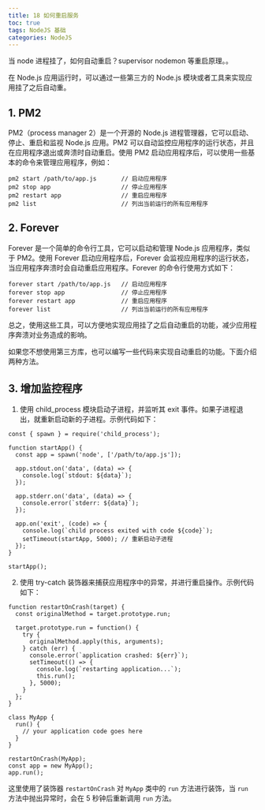 ```yaml
---
title: 18 如何重启服务
toc: true
tags: NodeJS 基础
categories: NodeJS
---
```


当 node 进程挂了，如何自动重启？supervisor nodemon 等重启原理。。

在 Node.js 应用运行时，可以通过一些第三方的 Node.js 模块或者工具来实现应用挂了之后自动重。

## 1. PM2
PM2（process manager 2）是一个开源的 Node.js 进程管理器，它可以启动、停止、重启和监视 Node.js 应用。PM2 可以自动监控应用程序的运行状态，并且在应用程序退出或奔溃时自动重启。使用 PM2 启动应用程序后，可以使用一些基本的命令来管理应用程序，例如：

```
pm2 start /path/to/app.js       // 启动应用程序
pm2 stop app                    // 停止应用程序
pm2 restart app                 // 重启应用程序
pm2 list                        // 列出当前运行的所有应用程序
```

## 2. Forever
Forever 是一个简单的命令行工具，它可以启动和管理 Node.js 应用程序，类似于 PM2。使用 Forever 启动应用程序后，Forever 会监视应用程序的运行状态，当应用程序奔溃时会自动重启应用程序。Forever 的命令行使用方式如下：

```
forever start /path/to/app.js   // 启动应用程序
forever stop app                // 停止应用程序
forever restart app             // 重启应用程序
forever list                    // 列出当前运行的所有应用程序
```

总之，使用这些工具，可以方便地实现应用挂了之后自动重启的功能，减少应用程序奔溃对业务造成的影响。

如果您不想使用第三方库，也可以编写一些代码来实现自动重启的功能。下面介绍两种方法。

## 3. 增加监控程序
1. 使用 child_process 模块启动子进程，并监听其 exit 事件。如果子进程退出，就重新启动新的子进程。示例代码如下：

```
const { spawn } = require('child_process');

function startApp() {
  const app = spawn('node', ['/path/to/app.js']);

  app.stdout.on('data', (data) => {
    console.log(`stdout: ${data}`);
  });

  app.stderr.on('data', (data) => {
    console.error(`stderr: ${data}`);
  });

  app.on('exit', (code) => {
    console.log(`child process exited with code ${code}`);
    setTimeout(startApp, 5000); // 重新启动子进程
  });
}

startApp();
```

2. 使用 try-catch 装饰器来捕获应用程序中的异常，并进行重启操作。示例代码如下：

```
function restartOnCrash(target) {
  const originalMethod = target.prototype.run;

  target.prototype.run = function() {
    try {
      originalMethod.apply(this, arguments);
    } catch (err) {
      console.error(`application crashed: ${err}`);
      setTimeout(() => {
        console.log(`restarting application...`);
        this.run();
      }, 5000);
    }
  };
}

class MyApp {
  run() {
    // your application code goes here
  }
}

restartOnCrash(MyApp);
const app = new MyApp();
app.run();
```

这里使用了装饰器 `restartOnCrash` 对 `MyApp` 类中的 `run` 方法进行装饰，当 `run` 方法中抛出异常时，会在 5 秒钟后重新调用 `run` 方法。

